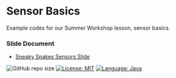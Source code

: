 # Sensor Basics
Example codes for our Summer Workshop lesson, sensor basics.


### Slide Document
- [Sneaky Snakes Sensors Slide](https://drive.google.com/file/d/19jDLVm_NFYhKXbE7dnCdcbudGzLOo_Nr/view?usp=sharing)


![GitHub repo size](https://img.shields.io/github/repo-size/sneakysnakesfrc/sensor-basics.svg)
[![License: MIT](https://img.shields.io/badge/License-MIT-yellow.svg)](https://opensource.org/licenses/MIT) 
[![Language: Java](https://img.shields.io/badge/Language-Java-orange.svg)](https://www.java.com/en/)

